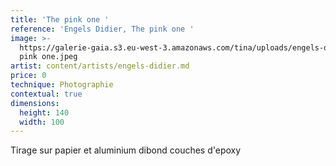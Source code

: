 ```yaml
---
title: 'The pink one '
reference: 'Engels Didier, The pink one '
image: >-
  https://galerie-gaia.s3.eu-west-3.amazonaws.com/tina/uploads/engels-didier/galerie-gaia-didier-engels-the
  pink one.jpeg
artist: content/artists/engels-didier.md
price: 0
technique: Photographie
contextual: true
dimensions:
  height: 140
  width: 100
---
```


Tirage sur papier et aluminium dibond couches d'epoxy
